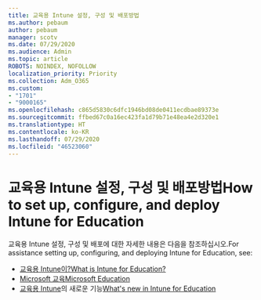 ```yaml
---
title: 교육용 Intune 설정, 구성 및 배포방법
ms.author: pebaum
author: pebaum
manager: scotv
ms.date: 07/29/2020
ms.audience: Admin
ms.topic: article
ROBOTS: NOINDEX, NOFOLLOW
localization_priority: Priority
ms.collection: Adm_O365
ms.custom:
- "1701"
- "9000165"
ms.openlocfilehash: c865d5830c6dfc1946bd08de0411ecdbae89373e
ms.sourcegitcommit: ffbed67c0a16ec423fa1d79b71e48ea4e2d320e1
ms.translationtype: HT
ms.contentlocale: ko-KR
ms.lasthandoff: 07/29/2020
ms.locfileid: "46523060"
---
```

# <a name="how-to-set-up-configure-and-deploy-intune-for-education"></a><span data-ttu-id="8a263-102">교육용 Intune 설정, 구성 및 배포방법</span><span class="sxs-lookup"><span data-stu-id="8a263-102">How to set up, configure, and deploy Intune for Education</span></span>

<span data-ttu-id="8a263-103">교육용 Intune 설정, 구성 및 배포에 대한 자세한 내용은 다음을 참조하십시오.</span><span class="sxs-lookup"><span data-stu-id="8a263-103">For assistance setting up, configuring, and deploying Intune for Education, see:</span></span>

- [<span data-ttu-id="8a263-104">교육용 Intune이?</span><span class="sxs-lookup"><span data-stu-id="8a263-104">What is Intune for Education?</span></span>](https://docs.microsoft.com/intune-education/what-is-intune-for-education)
- [<span data-ttu-id="8a263-105">Microsoft 교육</span><span class="sxs-lookup"><span data-stu-id="8a263-105">Microsoft Education</span></span>](https://www.microsoft.com/education/intune/default.aspx)
- <span data-ttu-id="8a263-106">[교육용 Intune](https://docs.microsoft.com/intune-education/whats-new-in-edu)의 새로운 기능</span><span class="sxs-lookup"><span data-stu-id="8a263-106">[What's new in Intune for Education](https://docs.microsoft.com/intune-education/whats-new-in-edu)</span></span>